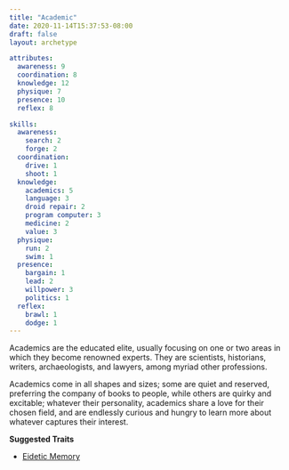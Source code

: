 ```yaml
---
title: "Academic"
date: 2020-11-14T15:37:53-08:00
draft: false
layout: archetype

attributes:
  awareness: 9
  coordination: 8
  knowledge: 12
  physique: 7
  presence: 10
  reflex: 8

skills:
  awareness:
    search: 2
    forge: 2
  coordination:
    drive: 1
    shoot: 1
  knowledge:
    academics: 5
    language: 3
    droid repair: 2
    program computer: 3
    medicine: 2
    value: 3
  physique:
    run: 2
    swim: 1
  presence:
    bargain: 1
    lead: 2
    willpower: 3
    politics: 1
  reflex:
    brawl: 1
    dodge: 1
---
```


Academics are the educated elite, usually focusing on one or two areas in which they become renowned experts. They are scientists, historians, writers, archaeologists, and lawyers, among myriad other professions.

Academics come in all shapes and sizes; some are quiet and reserved, preferring the company of books to people, while others are quirky and excitable; whatever their personality, academics share a love for their chosen field, and are endlessly curious and hungry to learn more about whatever captures their interest.

**Suggested Traits**

- [Eidetic Memory](/systems/chargen/traits/eidetic-memory)